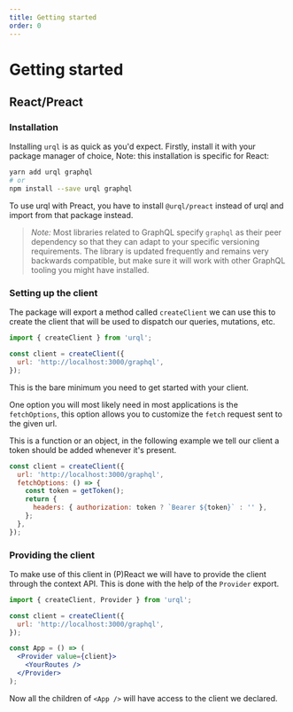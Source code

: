 ```yaml
---
title: Getting started
order: 0
---
```


# Getting started

## React/Preact

### Installation

Installing `urql` is as quick as you'd expect. Firstly, install it
with your package manager of choice, Note: this installation is specific for React:

```sh
yarn add urql graphql
# or
npm install --save urql graphql
```

To use urql with Preact, you have to install `@urql/preact` instead of urql and import from
that package instead.

> _Note:_ Most libraries related to GraphQL specify `graphql` as their peer
> dependency so that they can adapt to your specific versioning
> requirements.
> The library is updated frequently and remains very backwards compatible,
> but make sure it will work with other GraphQL tooling you might have installed.

### Setting up the client

The package will export a method called `createClient` we can use this to create the
client that will be used to dispatch our queries, mutations, etc.

```js
import { createClient } from 'urql';

const client = createClient({
  url: 'http://localhost:3000/graphql',
});
```

This is the bare minimum you need to get started with your client.

One option you will most likely need in most applications is the `fetchOptions`,
this option allows you to customize the `fetch` request sent to the given url.

This is a function or an object, in the following example we tell our client a token
should be added whenever it's present.

```js
const client = createClient({
  url: 'http://localhost:3000/graphql',
  fetchOptions: () => {
    const token = getToken();
    return {
      headers: { authorization: token ? `Bearer ${token}` : '' },
    };
  },
});
```

### Providing the client

To make use of this client in (P)React we will have to provide the client through
the context API. This is done with the help of the `Provider` export.

```jsx
import { createClient, Provider } from 'urql';

const client = createClient({
  url: 'http://localhost:3000/graphql',
});

const App = () => (
  <Provider value={client}>
    <YourRoutes />
  </Provider>
);
```

Now all the children of `<App />` will have access to the client we declared.
